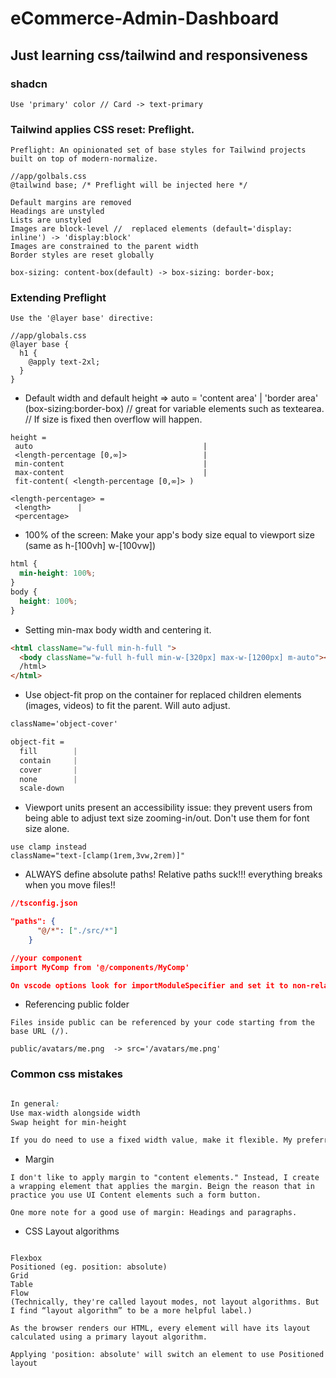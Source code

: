 # eCommerce-Admin-Dashboard

## Just learning css/tailwind and responsiveness

### shadcn

```text
Use 'primary' color // Card -> text-primary
```

### Tailwind applies CSS reset: Preflight.

```text
Preflight: An opinionated set of base styles for Tailwind projects built on top of modern-normalize.

//app/golbals.css
@tailwind base; /* Preflight will be injected here */

Default margins are removed
Headings are unstyled
Lists are unstyled
Images are block-level //  replaced elements (default='display: inline') -> 'display:block'
Images are constrained to the parent width
Border styles are reset globally

box-sizing: content-box(default) -> box-sizing: border-box;
```

### Extending Preflight

```text
Use the '@layer base' directive:

//app/globals.css
@layer base {
  h1 {
    @apply text-2xl;
  }
}
```

- Default width and default height => auto = 'content area' | 'border area' (box-sizing:border-box) // great for variable elements such as textearea. // If size is fixed then overflow will happen.

```string
height =
 auto                                      |
 <length-percentage [0,∞]>                 |
 min-content                               |
 max-content                               |
 fit-content( <length-percentage [0,∞]> )

<length-percentage> =
 <length>      |
 <percentage>
```

- 100% of the screen: Make your app's body size equal to viewport size (same as h-[100vh] w-[100vw])

```css
html {
  min-height: 100%;
}
body {
  height: 100%;
}
```

- Setting min-max body width and centering it.

```html
<html className="w-full min-h-full ">
  <body className="w-full h-full min-w-[320px] max-w-[1200px] m-auto"></body>
  /html>
</html>
```

- Use object-fit prop on the container for replaced children elements (images, videos) to fit the parent. Will auto adjust.

```css
className='object-cover'

object-fit =
  fill        |
  contain     |
  cover       |
  none        |
  scale-down

```

- Viewport units present an accessibility issue: they prevent users from being able to adjust text size zooming-in/out. Don't use them for font size alone.

```text
use clamp instead
className="text-[clamp(1rem,3vw,2rem)]"

```

- ALWAYS define absolute paths! Relative paths suck!!! everything breaks when you move files!!

```json
//tsconfig.json

"paths": {
      "@/*": ["./src/*"]
    }

//your component
import MyComp from '@/components/MyComp'

On vscode options look for importModuleSpecifier and set it to non-relative
```

- Referencing public folder

```text
Files inside public can be referenced by your code starting from the base URL (/).

public/avatars/me.png  -> src='/avatars/me.png'
```

### Common css mistakes

```css

In general:
Use max-width alongside width
Swap height for min-height

If you do need to use a fixed width value, make it flexible. My preferred way for doing that is adding max-width: 100% -> wont overflow smaller screens
```

- Margin

```text
I don't like to apply margin to "content elements." Instead, I create a wrapping element that applies the margin. Beign the reason that in practice you use UI Content elements such a form button.

One more note for a good use of margin: Headings and paragraphs.
```

- CSS Layout algorithms

```text

Flexbox
Positioned (eg. position: absolute)
Grid
Table
Flow
(Technically, they're called layout modes, not layout algorithms. But I find “layout algorithm” to be a more helpful label.)

```

```text
As the browser renders our HTML, every element will have its layout calculated using a primary layout algorithm.

Applying 'position: absolute' will switch an element to use Positioned layout

```

```

```
